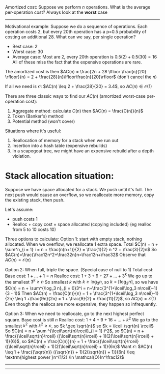 Amortized cost: Suppose we perform $n$ operations. What is the average per-operation cost? Always look at the **worst** case

---

Motivational example: 
Suppose we do a sequence of operations. Each operation costs 2, but every 20th operation has a p=0.5 probability of costing an additional 28.
What can we say, per single operation?
- Best case: 2
- Worst case: 30
- Average case: Most are 2, every 20th operation is $0.5 (2) + 0.5(30) = 16$
All of these miss the fact that the expensive operations are rare.

The amortized cost is then $AC(n) = \frac{2n + 28 \lfloor \frac{n}{20} \rfloor}{n} = 2 + \frac{28}{n}\lfloor\frac{n}{20}\rfloor$ (don't cancel the $n$)

If all we need is $\mathcal{O}$: $AC(n) \leq 2 + \frac{28}{20} = 3.4$, so $AC(n) \in \mathcal{O}(1)$

There are three classic ways to find our $AC(n)$ (amortized worst-case per-operation cost):
1. Aggregate method: calculate $C(n)$ then $AC(n) = \frac{C(n)}{n}$
2. Token (Banker's) method
3. Potential method (won't cover)

Situations where it's useful:
1. Reallocation of memory for a stack when we run out
2. Insertion into a hash table (expensive rebuilds)
3. In a scapegoat tree, we might have an expensive rebuild after a depth violation.

# Stack allocation situation: 

Suppose we have space allocated for a stack. We push until it's full. The next push would cause an overflow, so we reallocate more memory, copy the existing stack, then push. 

Let's assume:
- push costs 1
- Realloc + copy cost = space allocated (copying included) (eg realloc from 5 to 10 costs 10)

Three options to calculate: 
Option 1: start with empty stack, nothing allocated. When we overflow, we reallocate 1 extra space. 
Total $C(n) = n + \sum^n_{i = 1} i = n + \frac{n(n+1)}{2} = \frac{1}{2} n ^2 + \frac{3}{2}n$
So $AC(n)=\frac{\frac12n^2+\frac32n}n=\frac12n+\frac32$
Observe that $AC(n)=\mathcal{O}(n)$

Option 2: When full, triple the space.
(Special case of null to 1)
Total cost: 
Base cost: $1 + \ldots + 1 = n$
Realloc cost: $1 + 3 + 9 + 27 + \ldots + 3^k$
We go up to the smallest $3^k \geq n$
So smallest $k$ with $k \geq \log_3 n$, so $k = \lceil \log_3 n \rceil$, so we have $C(n) = n + \sum^{\log_3 n}_{i = 0}3^i = n+\frac{3^{1+\lceil\log_3 n\rceil}-1}{3 - 1}$
Then $AC(n) = \frac{C(n)}{n} = 1 + \frac{3^{1+\lceil\log_3 n\rceil}-1}{2n} \leq 1 +\frac{9n}{2n} = 1 + \frac{9}{2} = \frac{11}{2}$, so $AC(n) = \mathcal{O}(1)$
Even though the reallocs are more expensive, they happen so infrequently.

Option 3: When we need to reallocate, go to the next highest perfect square.
Base cost is still $n$
Realloc cost: $1 + 4 + 9 + 16 + \ldots + k^2$
We go to the smallest $k^2$ with $k^2 \geq n$, so $k \geq \sqrt{n}$ so $k = \lceil \sqrt{n} \rceil$
So $C(n) = n + \sum ^{\lceil\sqrt{n}\rceil}_{i = 1} i^2$, so $C(n) = n + \frac{{\lceil\sqrt{n}\rceil} ({\lceil\sqrt{n}\rceil} + 1)(2{\lceil\sqrt{n}\rceil} + 1)}{6}$, so $AC(n) = \frac{C(n)}{n} = 1 + \frac{{\lceil\sqrt{n}\rceil} ({\lceil\sqrt{n}\rceil} + 1)(2{\lceil\sqrt{n}\rceil} + 1)}{6n}$
Want $\mathcal{O}$: $AC(n) \leq 1 + \frac{{\sqrt{n}} ({\sqrt{n}} + 1)(2{\sqrt{n}} + 1)}{6n} \leq \textrm{highest power }n^{1/2} \in \mathcal{O}(n^\frac12)$ 

---


***
